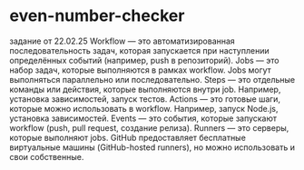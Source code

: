 # even-number-checker
задание от 22.02.25
Workflow — это автоматизированная последовательность задач, которая запускается при наступлении определённых событий (например, push в репозиторий).
Jobs — это набор задач, которые выполняются в рамках workflow. Jobs могут выполняться параллельно или последовательно.
Steps — это отдельные команды или действия, которые выполняются внутри job. Например, установка зависимостей, запуск тестов.
Actions — это готовые шаги, которые можно использовать в workflow. Например, запуск Node.js, установка зависимостей.
Events — это события, которые запускают workflow (push, pull request, создание релиза).
Runners — это серверы, которые выполняют jobs. GitHub предоставляет бесплатные виртуальные машины (GitHub-hosted runners), но можно использовать и свои собственные.
